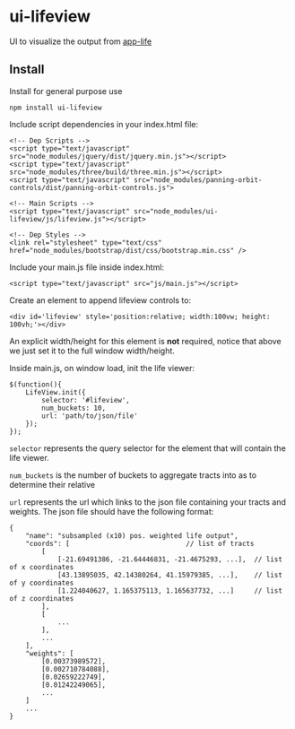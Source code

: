 # ui-lifeview

UI to visualize the output from [app-life](https://github.com/brain-life/app-life)

## Install

Install for general purpose use

```
npm install ui-lifeview
```

Include script dependencies in your index.html file:

```
<!-- Dep Scripts -->
<script type="text/javascript" src="node_modules/jquery/dist/jquery.min.js"></script>
<script type="text/javascript" src="node_modules/three/build/three.min.js"></script>
<script type="text/javascript" src="node_modules/panning-orbit-controls/dist/panning-orbit-controls.js">

<!-- Main Scripts -->
<script type="text/javascript" src="node_modules/ui-lifeview/js/lifeview.js"></script>

<!-- Dep Styles -->
<link rel="stylesheet" type="text/css" href="node_modules/bootstrap/dist/css/bootstrap.min.css" />
```

Include your main.js file inside index.html:

`<script type="text/javascript" src="js/main.js"></script>`

Create an element to append lifeview controls to:

`<div id='lifeview' style='position:relative; width:100vw; height: 100vh;'></div>`

An explicit width/height for this element is **not** required, notice that above we just set it to the full window width/height.

Inside main.js, on window load, init the life viewer:

```
$(function(){
    LifeView.init({
        selector: '#lifeview',
        num_buckets: 10,
        url: 'path/to/json/file'
    });
});
```

`selector` represents the query selector for the element that will contain the life viewer.

`num_buckets` is the number of buckets to aggregate tracts into as to determine their relative 

`url` represents the url which links to the json file containing your tracts and weights. The json file should have the following format:

```
{
    "name": "subsampled (x10) pos. weighted life output",
    "coords": [                             // list of tracts
        [
            [-21.69491386, -21.64446831, -21.4675293, ...],  // list of x coordinates
            [43.13895035, 42.14380264, 41.15979385, ...],    // list of y coordinates
            [1.224040627, 1.165375113, 1.165637732, ...]     // list of z coordinates
        ],
        [
            ...
        ],
        ...
    ],
    "weights": [
        [0.00373989572],
		[0.002710784088],
        [0.02659222749],
		[0.01242249065],
        ...
    ]
    ...
}
```
